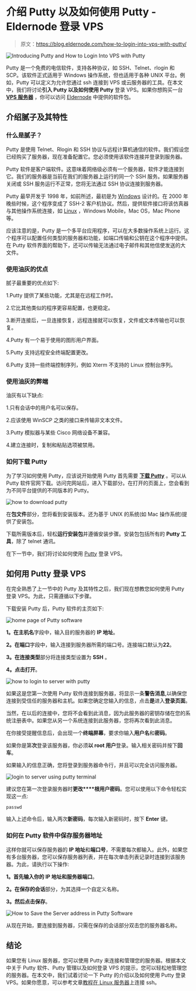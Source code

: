 # 介绍 Putty 以及如何使用 Putty - Eldernode 登录 VPS

> 原文：<https://blog.eldernode.com/how-to-login-into-vps-with-putty/>

![Introducing Putty and How to Login Into VPS with Putty](img/c56788df59169a064dd84feb41b7a84c.png)

Putty 是一个免费的电信软件，支持各种协议，如 SSH、Telnet、rlogin 和 SCP。该软件正式适用于 Windows 操作系统，但也适用于各种 UNIX 平台。例如，Putty 可以定义为允许您通过 ssh 连接到 VPS 或云服务器的工具。在本文中，我们将讨论**引入 Putty 以及如何使用 Putty** 登录 VPS。如果你想购买一台 [**VPS 服务器**](https://eldernode.com/vps/) ，你可以访问 [Eldernode](https://eldernode.com/) 中提供的软件包。

## 介绍腻子及其特性

### **什么是腻子？**

Putty 是使用 Telnet、Rlogin 和 SSH 协议与远程计算机通信的软件。我们假设您已经购买了服务器，现在准备配置它。您必须使用该软件连接并登录到服务器。

Putty 软件是客户端软件。这意味着网络级必须有一个服务器，软件才能连接到它。我们的服务器是当前在我们的服务器上运行的同一个 SSH 服务。如果服务器关闭或 SSH 服务运行不正常，您将无法通过 SSH 协议连接到服务器。

Putty 最早开发于 1998 年，如前所述，最初是为 [Windows](https://blog.eldernode.com/tag/windows/) 设计的。在 2000 年晚些时候，这个程序变成了 SSH-2 客户机协议。然后，提供软件接口将该仿真器与其他操作系统连接，如 [Linux](https://blog.eldernode.com/tag/linux/) ，Windows Mobile，Mac OS，Mac Phone 等。

应该注意的是，Putty 是一个多平台应用程序，可以在大多数操作系统上运行。这个程序可以配置任何类型的服务器和功能，如端口传输和公钥在这个程序中提供。在 Putty 软件界面的帮助下，还可以传输无法通过电子邮件和其他信使发送的大文件。

### 使用油灰的优点

腻子最重要的优点如下:

1.Putty 提供了某些功能，尤其是在远程工作时。

2.它比其他类似的程序更容易配置，也更稳定。

3.断开连接后，一旦连接恢复，远程连接就可以恢复，文件或文本传输也可以恢复。

4.Putty 有一个易于使用的图形用户界面。

5.Putty 支持远程安全终端配置更改。

6.Putty 支持一些终端控制序列，例如 Xterm 不支持的 Linux 控制台序列。

### **使用油灰的弊端**

油灰有以下缺点:

1.只有会话中的用户名可以保存。

2.应该使用 WinSCP 之类的接口来传输非文本文件。

3.Putty 模拟器与某些 Cisco 网络设备不兼容。

4.建立连接时，复制和粘贴选项被禁用。

### **如何下载 Putty**

为了学习如何使用 Putty，应该说开始使用 Putty 首先需要 [**下载 Putty**](https://www.chiark.greenend.org.uk/~sgtatham/putty/latest.html) 。可以从 Putty 软件官网下载。访问完网站后，进入下载部分。在打开的页面上，您会看到为不同平台提供的不同版本的 Putty。

![how to download putty](img/67bf9dba7ee2e4d251355de0370b268a.png)

在**包文件**部分，您将看到安装版本。还为基于 UNIX 的系统(如 Mac 操作系统)提供了安装包。

下载所需版本后，轻松**运行安装包**并遵循安装步骤。安装包包括所有的 **Putty 工具**，除了 telnet 通讯。

在下一节中，我们将讨论如何使用 [Putty](https://blog.eldernode.com/what-is-putty-and-what-does-it-do/) 登录 VPS。

## **如何用 Putty 登录 VPS**

在完全熟悉了上一节中的 Putty 及其特性之后，我们现在想教您如何使用 Putty 登录 VPS。为此，只需遵循以下步骤。

下载安装 Putty 后，Putty 软件的主页如下:

![home page of Putty software](img/75c8cb28a5c89c2fdfbef27c0a54f69b.png)

**1。**在**主机名**字段中，输入目的服务器的 **IP 地址**。

**2。**在**端口**字段中，输入连接到服务器所需的端口号。连接端口默认为**22**。

**3。**在**连接类型**部分将连接类型设置为 **SSH** 。

**4。**点击**打开**。

![how to login to server with putty](img/6f7a9838e85a78ef182873af6b7434a2.png)

如果这是您第一次使用 Putty 软件连接到服务器，将显示一条**警告消息**,以确保您连接到受信任的服务器和主机。如果您确定您输入的信息，点击**是**进入**登录页面**。

当然，在以后的连接中，您将不会看到此消息，因为此服务器的密钥存储在您的系统注册表中。如果您从另一个系统连接到此服务器，您将再次看到此消息。

在你接受提醒信息后，会出现一个**终端屏幕**，要求你输入**用户名**和**密码**。

如果你是第**次**登录该服务器，你必须**以 root 用户**登录。输入相关密码并按下**回车**。

如果输入的信息正确，您将登录到服务器命令行，并且可以完全访问服务器。

![login to server using putty terminal](img/8c130024c4b5d4bf88a5e13e348b2401.png)

建议您在第一次登录服务器时**更改****根用户密码**。您可以使用以下命令轻松实现这一点:

```
passwd
```

输入上述命令后，输入两次**新密码**，每次输入新密码时，按下 **Enter** 键。

### **如何在 Putty 软件中保存服务器地址**

这样你就可以保存服务器的 **IP 地址**和**端口号**，不需要每次都输入。此外，如果您有多台服务器，您可以保存服务器列表，并在每次单击列表记录时连接到该服务器。为此，请执行以下操作:

**1。**首先输入你的 **IP 地址**和**服务器端口**。

**2。**在**保存的会话**部分，为其选择一个自定义名称。

**3。**然后点击**保存**。

![How to Save the Server address in Putty Software](img/bc254b5d4c281277c851333e2f9e930a.png)

从现在开始，要连接到服务器，只需在保存的会话部分双击您的服务器名称。

## 结论

如果您有 Linux 服务器，您可以使用 Putty 来连接和管理您的服务器。根据本文中关于 Putty 软件、Putty 管理以及如何登录 VPS 的提示，您可以轻松地管理您的服务器。在本文中，我们试着讨论一下 Putty 的介绍以及如何使用 Putty 登录 VPS。如果你愿意，可以参考文章[教程在 Linux 服务器](https://blog.eldernode.com/tutorial-connect-to-ssh-on-linux/)上连接 ssh。